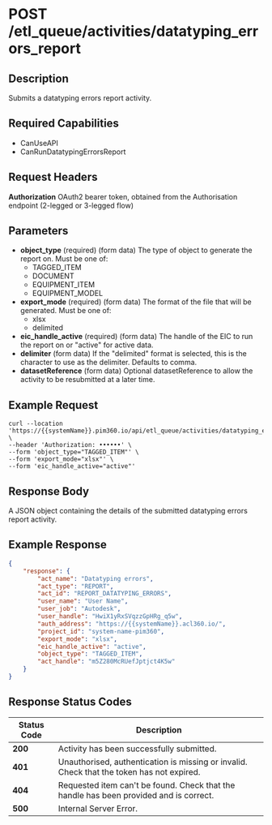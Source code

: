# POST /etl_queue/activities/datatyping_errors_report

## Description
Submits a datatyping errors report activity. 

## Required Capabilities
* CanUseAPI
* CanRunDatatypingErrorsReport

## Request Headers

**Authorization** OAuth2 bearer token, obtained from the Authorisation endpoint (2-legged or 3-legged flow)

## Parameters
* **object_type** (required) (form data) The type of object to generate the report on. Must be one of:
    * TAGGED_ITEM
    * DOCUMENT
    * EQUIPMENT_ITEM
    * EQUIPMENT_MODEL
* **export_mode** (required) (form data) The format of the file that will be generated. Must be one of:
    * xlsx
    * delimited
* **eic_handle_active** (required) (form data) The handle of the EIC to run the report on or "active" for active data.
* **delimiter** (form data) If the "delimited" format is selected, this is the character to use as the delimiter. Defaults to comma.
* **datasetReference** (form data) Optional datasetReference to allow the activity to be resubmitted at a later time.

## Example Request
```
curl --location 'https://{{systemName}}.pim360.io/api/etl_queue/activities/datatyping_errors_report' \
--header 'Authorization: ••••••' \
--form 'object_type="TAGGED_ITEM"' \
--form 'export_mode="xlsx"' \
--form 'eic_handle_active="active"'
```

## Response Body
A JSON object containing the details of the submitted datatyping errors report activity.

## Example Response
```JSON
{
    "response": {
        "act_name": "Datatyping errors",
        "act_type": "REPORT",
        "act_id": "REPORT_DATATYPING_ERRORS",
        "user_name": "User Name",
        "user_job": "Autodesk",
        "user_handle": "HwiX1yRxSVqzzGpHRg_q5w",
        "auth_address": "https://{{systemName}}.acl360.io/",
        "project_id": "system-name-pim360",
        "export_mode": "xlsx",
        "eic_handle_active": "active",
        "object_type": "TAGGED_ITEM",
        "act_handle": "m5Z280McRUefJptjct4K5w"
    }
}
```

## Response Status Codes
| Status Code | Description |
| -------- | ------- |
|**200** |Activity has been successfully submitted.|
|**401** |Unauthorised, authentication is missing or invalid. Check that the token has not expired.|
|**404** |Requested item can't be found. Check that the handle has been provided and is correct.|
|**500** |Internal Server Error.|


